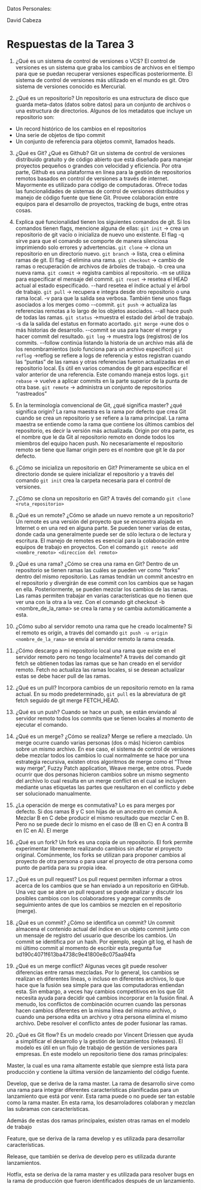 Datos Personales:

David Cabeza

# Respuestas de la Tarea 3

1. ¿Qué es un sistema de control de versiones o VCS?
El control de versiones es un sistema que graba los cambios de archivos en el tiempo para que se puedan recuperar versiones específicas posteriormente. El sistema de control de versiones más utilizado en el mundo es git. Otro sistema de versiones conocido es Mercurial.

2. ¿Qué es un repositorio?
Un repositorio es una estructura de disco que guarda meta-datos (datos sobre datos) para un conjunto de archivos o una estructura de directorios. Algunos de los metadatos que incluye un repositorio son:
- Un record histórico de los cambios en el repositorios
- Una serie de objetos de tipo commit
- Un conjunto de referencia para objetos commit, llamados heads.

3. ¿Qué es Git? ¿Qué es Github?
Git un sistema de control de versiones distribuido gratuito y de código abierto que está diseñado para manejar proyectos pequeños o grandes con velocidad y eficiencia.
Por otra parte, Github es una plataforma en línea para la gestión de repositorios remotos basados en control de versiones a través de internet. Mayormente es utilizado para código de computadoras. Ofrece todas las funcionalidades de sistemas de control de versiones distribuidos y manejo de código fuente que tiene Git.
Provee colaboración entre equipos para el desarrollo de proyectos, tracking de bugs, entre otras cosas.

4. Explica qué funcionalidad tienen los siguientes comandos de git. Si los comandos tienen flags, mencione alguna de ellas:
`git init` → crea un repositorio de git vacío o inicializa de nuevo uno existente. El flag -q sirve para que el comando se comporte de manera silenciosa imprimiendo solo errores y advertencias.
`git clone` → clona un repositorio en un directorio nuevo. 
`git branch` → lista, crea o elimina ramas de git. El flag -d elimina una rama.
`git checkout` → cambio de ramas o recuperación de archivos de árboles de trabajo. -b crea una nueva rama.
`git commit` → registra cambios al repositorio. -m se utiliza para especificar el mensaje del commit.
`git reset` → resetea el HEAD actual al estado especificado. --hard resetea el índice actual y el árbol de trabajo.
`git pull` → recupera e integra desde otro repositorio o una rama local. -v para que la salida sea verbosa. También tiene unos flags asociados a los merges como --commit.
`git push` → actualiza las referencias remotas a lo largo de los objetos asociados. --all hace push de todas las ramas.
`git status` →muestra el estado del árbol de trabajo. -s da la salida del estatus en formato acortado.
`git merge` →une dos o más historias de desarrollo. --commit se usa para hacer el merge y hacer commit del resultado.
`git log` → muestra logs (registros) de los commits. --follow continúa listando la historia de un archivo más allá de los renombramientos (solo funciona para un archivo específico)
`git reflog` →reflog se refiere a logs de referencia y estos registran cuando las “puntas” de las ramas y otras referencias fueron actualizadas en el repositorio local. Es útil en varios comandos de git para especificar el valor anterior de una referencia. Este comando maneja estos logs.
`git rebase` → vuelve a aplicar commits en la parte superior de la punta de otra base.
`git remote` → administra un conjunto de repositorios “rastreados”

5. En la terminología convencional de Git, ¿qué significa master? ¿qué significa origin?
La rama maestra es la rama por defecto que crea Git cuando se crea un repositorio y se refiere a la rama principal. La rama maestra se entiende como la rama que contiene los últimos cambios del repositorio, es decir la versión más actualizada.
Origin por otra parte, es el nombre que le da Git al repositorio remoto en donde todos los miembros del equipo hacen push. No necesariamente el repositorio remoto se tiene que llamar origin pero es el nombre que git le da por defecto. 

6. ¿Cómo se inicializa un repositorio en Git?
Primeramente se ubica en el directorio donde se quiere inicializar el repositorio y a través del comando `git init` crea la carpeta necesaria para el control de versiones.

7. ¿Cómo se clona un repositorio en Git?
A través del comando `git clone <ruta_repositorio>`

8. ¿Qué es un remote? ¿Cómo se añade un nuevo remote a un repositorio?
Un remote es una versión del proyecto que se encuentra alojada en Internet o en una red en alguna parte. Se pueden tener varias de estas, donde cada una generalmente puede ser de sólo lectura o de lectura y escritura. El manejo de remotes es esencial para la colaboración entre equipos de trabajo en proyectos. Con el comando `git remote add <nombre_remoto> <direccion del remoto>`

9. ¿Qué es una rama? ¿Cómo se crea una rama en Git?
Dentro de un repositorio se tienen ramas las cuáles se pueden ver como “forks” dentro del mismo repositorio. Las ramas tendrán un commit ancestro en el repositorio y divergirán de ese commit con los cambios que se hagan en ella. Posteriormente, se pueden mezclar los cambios de las ramas. Las ramas permiten trabajar en varias características que no tienen que ver una con la otra a la vez. Con el comando git checkout -b <nombre_de_la_rama> se crea la rama y se cambia automáticamente a esta.

10. ¿Cómo subo al servidor remoto una rama que he creado localmente?
Si el remoto es origin, a través del comando `git push -u origin <nombre_de_la_rama>` se envía al servidor remoto la rama creada.

11. ¿Cómo descargo a mi repositorio local una rama que existe en el servidor remoto pero no tengo localmente?
A través del comando git fetch se obtienen todas las ramas que se han creado en el servidor remoto. Fetch no actualiza las ramas locales, si se desean actualizar estas se debe hacer pull de las ramas.

12. ¿Qué es un pull?
Incorpora cambios de un repositorio remoto en la rama actual. En su modo predeterminado, `git pull` es la abreviatura de git fetch seguido de git merge FETCH_HEAD.

13. ¿Qué es un push?
Cuando se hace un push, se están enviando al servidor remoto todos los commits que se tienen locales al momento de ejecutar el comando.

14. ¿Qué es un merge? ¿Cómo se realiza?
Merge se refiere a mezclado. Un merge ocurre cuando varias personas (dos o más) hicieron cambios sobre un mismo archivo. En ese caso, el sistema de control de versiones debe mezclar todos los cambios lo cual normalmente se hace por una estrategia recursiva, existen otros algoritmos de merge como el “Three way merge”, Fuzzy Patch application, Weave merge, entre otros. Puede ocurrir que dos personas hicieron cambios sobre un mismo segmento del archivo lo cual resulta en un merge conflict en el cual se incluyen mediante unas etiquetas las partes que resultaron en el conflicto y debe ser solucionado manualmente.

15. ¿La operación de merge es conmutativa?
Lo es para merges por defecto. Si dos ramas B y C son hijas de un ancestro en común A. Mezclar B en C debe producir el mismo resultado que mezclar C en B. Pero no se puede decir lo mismo en el caso de (B en C) en A contra B en (C en A). El merge

16. ¿Qué es un fork?
Un fork es una copia de un repositorio. El fork permite experimentar libremente realizando cambios sin afectar el proyecto original. 
Comúnmente, los forks se utilizan para proponer cambios al proyecto de otra persona o para usar el proyecto de otra persona como punto de partida para su propia idea.

17. ¿Qué es un pull request?
Los pull request permiten informar a otros acerca de los cambios que se han enviado a un repositorio en GitHub. Una vez que se abre un pull request se puede analizar y discutir los posibles cambios con los colaboradores y agregar commits de seguimiento antes de que los cambios se mezclen en el repositorio (merge).

18. ¿Qué es un commit? ¿Cómo se identifica un commit?
Un commit almacena el contenido actual del índice en un objeto commit junto con un mensaje de registro del usuario que describe los cambios. Un commit se identifica por un hash. Por ejemplo, según git log, el hash de mi último commit al momento de escribir esta pregunta fue bd190c4071f613ba4738c9e41800e8c075aa94fa

19. ¿Qué es un merge conflict?
Algunas veces git puede resolver diferencias entre ramas mezcladas. Por lo general, los cambios se realizan en diferentes líneas, o incluso en diferentes archivos, lo que hace que la fusión sea simple para que las computadoras entiendan esta. Sin embargo, a veces hay cambios competitivos en los que Git necesita ayuda para decidir qué cambios incorporar en la fusión final. A menudo, los conflictos de combinación ocurren cuando las personas hacen cambios diferentes en la misma línea del mismo archivo, o cuando una persona edita un archivo y otra persona elimina el mismo archivo. Debe resolver el conflicto antes de poder fusionar las ramas.

20. ¿Qué es Git flow?
Es un modelo creado por Vincent Driessen que ayuda a simplificar el desarrollo y la gestión de lanzamientos (releases). El modelo es útil en un flujo de trabajo de gestión de versiones para empresas. En este modelo un repositorio tiene dos ramas principales:

Master, la cual es una rama altamente estable que siempre está lista para producción y contiene la última versión de lanzamiento del código fuente.

Develop, que se deriva de la rama master. La rama de desarrollo sirve como una rama para integrar diferentes características planificadas para un lanzamiento que está por venir. Esta rama puede o no puede ser tan estable como la rama master. En esta rama, los desarroladores colaboran y mezclan las subramas con características.

Además de estas dos ramas principales, existen otras ramas en el modelo de trabajo

Feature, que se deriva de la rama develop y es utilizada para desarrollar características.

Release, que también se deriva de develop pero es utilizada durante lanzamientos.

Hotfix, esta se deriva de la rama master y es utilizada para resolver bugs en la rama de producción que fueron identificados después de un lanzamiento.